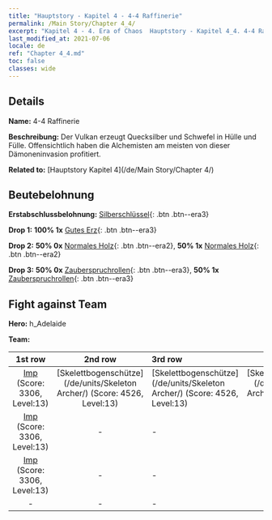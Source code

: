 ```yaml
---
title: "Hauptstory - Kapitel 4 - 4-4 Raffinerie"
permalink: /Main Story/Chapter 4_4/
excerpt: "Kapitel 4 - 4. Era of Chaos  Hauptstory - Kapitel 4_4. 4-4 Raffinerie"
last_modified_at: 2021-07-06
locale: de
ref: "Chapter 4_4.md"
toc: false
classes: wide
---
```


## Details

 **Name:** 4-4 Raffinerie

 **Beschreibung:** Der Vulkan erzeugt Quecksilber und Schwefel in Hülle und Fülle. Offensichtlich haben die Alchemisten am meisten von dieser Dämoneninvasion profitiert.

 **Related to:** [Hauptstory Kapitel 4](/de/Main Story/Chapter 4/)

## Beutebelohnung

 **Erstabschlussbelohnung:** [Silberschlüssel](/ItemsDE/con_693/){: .btn .btn--era3}

 **Drop 1:** **100% 1x** [Gutes Erz](/ItemsDE/mat_12/){: .btn .btn--era3}

 **Drop 2:** **50% 0x** [Normales Holz](/ItemsDE/mat_7/){: .btn .btn--era2}, **50% 1x** [Normales Holz](/ItemsDE/mat_7/){: .btn .btn--era2}

 **Drop 3:** **50% 0x** [Zauberspruchrollen](/ItemsDE/con_694/){: .btn .btn--era3}, **50% 1x** [Zauberspruchrollen](/ItemsDE/con_694/){: .btn .btn--era3}


## Fight against Team
 **Hero:** h_Adelaide

 **Team:**


  | 1st row | 2nd row | 3rd row | 4th row |
  |:----:|:----:|:----|:----:|
  | [Imp](/de/units/Imp/) (Score: 3306, Level:13)  | [Skelettbogenschütze](/de/units/Skeleton Archer/) (Score: 4526, Level:13)  | [Skelettbogenschütze](/de/units/Skeleton Archer/) (Score: 4526, Level:13)  | [Skelettbogenschütze](/de/units/Skeleton Archer/) (Score: 4526, Level:13)  |
  | [Imp](/de/units/Imp/) (Score: 3306, Level:13)  | - | - | - |
  | [Imp](/de/units/Imp/) (Score: 3306, Level:13)  | - | - | - |
  | - | - | - | - |


